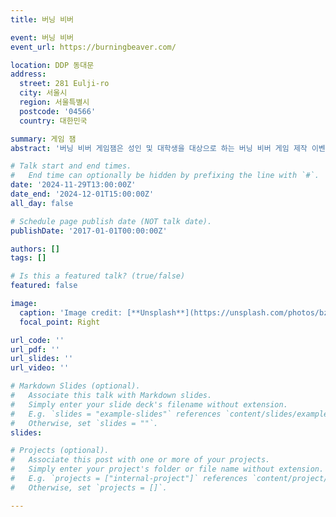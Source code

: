 ```yaml
---
title: 버닝 비버

event: 버닝 비버
event_url: https://burningbeaver.com/

location: DDP 동대문
address:
  street: 281 Eulji-ro
  city: 서울시
  region: 서울특별시
  postcode: '04566'
  country: 대한민국

summary: 게임 잼
abstract: '버닝 비버 게임잼은 성인 및 대학생을 대상으로 하는 버닝 비버 게임 제작 이벤트입니다.참가자들은 팀빌딩을 하고, 정해진 시간 안에주어진 주제에 맞춰 게임을 개발합니다.'

# Talk start and end times.
#   End time can optionally be hidden by prefixing the line with `#`.
date: '2024-11-29T13:00:00Z'
date_end: '2024-12-01T15:00:00Z'
all_day: false

# Schedule page publish date (NOT talk date).
publishDate: '2017-01-01T00:00:00Z'

authors: []
tags: []

# Is this a featured talk? (true/false)
featured: false

image:
  caption: 'Image credit: [**Unsplash**](https://unsplash.com/photos/bzdhc5b3Bxs)'
  focal_point: Right

url_code: ''
url_pdf: ''
url_slides: ''
url_video: ''

# Markdown Slides (optional).
#   Associate this talk with Markdown slides.
#   Simply enter your slide deck's filename without extension.
#   E.g. `slides = "example-slides"` references `content/slides/example-slides.md`.
#   Otherwise, set `slides = ""`.
slides:

# Projects (optional).
#   Associate this post with one or more of your projects.
#   Simply enter your project's folder or file name without extension.
#   E.g. `projects = ["internal-project"]` references `content/project/deep-learning/index.md`.
#   Otherwise, set `projects = []`.

---
```


